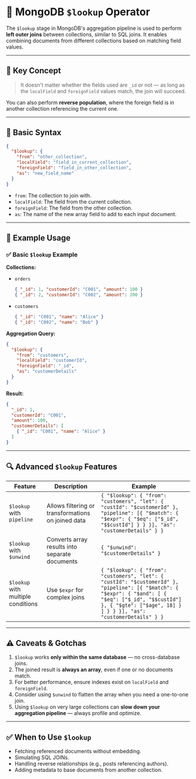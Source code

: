 # 🔹 MongoDB `$lookup` Operator

The `$lookup` stage in MongoDB's aggregation pipeline is used to perform **left
outer joins** between collections, similar to SQL joins. It enables combining
documents from different collections based on matching field values.

---

## 📘 **Key Concept**

> It doesn't matter whether the fields used are `_id` or not — as long as the
> `localField` and `foreignField` values match, the join will succeed.

You can also perform **reverse population**, where the foreign field is in
another collection referencing the current one.

---

## 📌 **Basic Syntax**

```json
{
  "$lookup": {
    "from": "other_collection",
    "localField": "field_in_current_collection",
    "foreignField": "field_in_other_collection",
    "as": "new_field_name"
  }
}
```

- `from`: The collection to join with.
- `localField`: The field from the current collection.
- `foreignField`: The field from the other collection.
- `as`: The name of the new array field to add to each input document.

---

## 📌 **Example Usage**

### ✅ **Basic `$lookup` Example**

**Collections:**

- `orders`
  ```json
  { "_id": 1, "customerId": "C001", "amount": 100 }
  { "_id": 2, "customerId": "C002", "amount": 200 }
  ```

- `customers`
  ```json
  { "_id": "C001", "name": "Alice" }
  { "_id": "C002", "name": "Bob" }
  ```

**Aggregation Query:**

```json
{
  "$lookup": {
    "from": "customers",
    "localField": "customerId",
    "foreignField": "_id",
    "as": "customerDetails"
  }
}
```

**Result:**

```json
{
  "_id": 1,
  "customerId": "C001",
  "amount": 100,
  "customerDetails": [
    { "_id": "C001", "name": "Alice" }
  ]
}
```

---

## 🔍 **Advanced `$lookup` Features**

| Feature                            | Description                                        | Example                                                                                                                                                                                                                   |
| ---------------------------------- | -------------------------------------------------- | ------------------------------------------------------------------------------------------------------------------------------------------------------------------------------------------------------------------------- |
| `$lookup` with `pipeline`          | Allows filtering or transformations on joined data | `{ "$lookup": { "from": "customers", "let": { "custId": "$customerId" }, "pipeline": [{ "$match": { "$expr": { "$eq": ["$_id", "$$custId"] } } }], "as": "customerDetails" } }`                                           |
| `$lookup` with `$unwind`           | Converts array results into separate documents     | `{ "$unwind": "$customerDetails" }`                                                                                                                                                                                       |
| `$lookup` with multiple conditions | Use `$expr` for complex joins                      | `{ "$lookup": { "from": "customers", "let": { "custId": "$customerId" }, "pipeline": [{ "$match": { "$expr": { "$and": [ { "$eq": ["$_id", "$$custId"] }, { "$gte": ["$age", 18] } ] } } }], "as": "customerDetails" } }` |

---

## ⚠️ **Caveats & Gotchas**

1. `$lookup` works **only within the same database** — no cross-database joins.
2. The joined result is **always an array**, even if one or no documents match.
3. For better performance, ensure indexes exist on `localField` and
   `foreignField`.
4. Consider using `$unwind` to flatten the array when you need a one-to-one
   join.
5. Using `$lookup` on very large collections can **slow down your aggregation
   pipeline** — always profile and optimize.

---

## ✅ **When to Use `$lookup`**

- Fetching referenced documents without embedding.
- Simulating SQL JOINs.
- Handling reverse relationships (e.g., posts referencing authors).
- Adding metadata to base documents from another collection.
